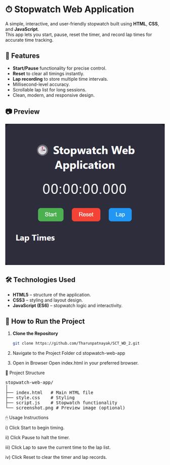# ⏱ Stopwatch Web Application

A simple, interactive, and user-friendly stopwatch built using **HTML**, **CSS**, and **JavaScript**.  
This app lets you start, pause, reset the timer, and record lap times for accurate time tracking.

## 📌 Features

- **Start/Pause** functionality for precise control.
- **Reset** to clear all timings instantly.
- **Lap recording** to store multiple time intervals.
- Millisecond-level accuracy.
- Scrollable lap list for long sessions.
- Clean, modern, and responsive design.

## 📷 Preview
![Stopwatch App Screenshot](screenshot.png)


## 🛠 Technologies Used
- **HTML5** – structure of the application.
- **CSS3** – styling and layout design.
- **JavaScript (ES6)** – stopwatch logic and interactivity.


## 🚀 How to Run the Project

1. **Clone the Repository**
   ```bash
   git clone https://github.com/Tharunpatnayak/SCT_WD_2.git

2. Navigate to the Project Folder
  cd stopwatch-web-app

3. Open in Browser
Open index.html in your preferred browser.

📂 Project Structure
<pre>
stopwatch-web-app/
│
├── index.html   # Main HTML file
├── style.css    # Styling
├── script.js    # Stopwatch functionality
└── screenshot.png # Preview image (optional)</pre>


🖱 Usage Instructions

 i) Click Start to begin timing.

 ii) Click Pause to halt the timer.

 iii) Click Lap to save the current time to the lap list.

 iv) Click Reset to clear the timer and lap records.
